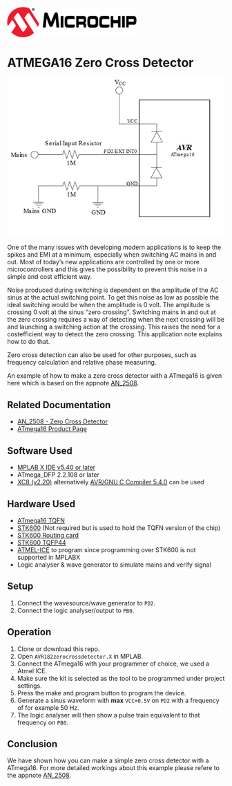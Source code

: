 <a href="https://www.microchip.com" rel="nofollow"><img src="images/microchip.png" alt="MCHP" width="300"/></a>

# ATMEGA16 Zero Cross Detector

![Circuit](images/circuit.png)

One of the many issues with developing modern applications is to keep the spikes and EMI at a minimum, especially when switching AC mains in and out. Most of today’s new applications are controlled by one or more microcontrollers and this gives the possibility to prevent this noise in a simple and cost efficient way.

Noise produced during switching is dependent on the amplitude of the AC sinus at the actual switching point. To get this noise as low as possible the ideal switching would be when the amplitude is 0 volt. The amplitude is crossing 0 volt at the sinus “zero crossing”. Switching mains in and out at the zero crossing requires a way of detecting when the next crossing will be and launching a switching action at the crossing. This raises the need for a costefficient way to detect the zero crossing. This application note explains how to do that.

Zero cross detection can also be used for other purposes, such as frequency calculation and relative phase measuring.

An example of how to make a zero cross detector with a ATmega16 is given here which is based on the appnote [AN_2508](https://www.microchip.com/wwwAppNotes/AppNotes.aspx?appnote=en591171).

## Related Documentation

- [AN_2508 - Zero Cross Detector](https://www.microchip.com/wwwAppNotes/AppNotes.aspx?appnote=en591171)
- [ATmega16 Product Page](https://www.microchip.com/wwwproducts/en/ATmega16)

## Software Used

- [MPLAB X IDE v5.40 or later](https://www.microchip.com/mplab/mplab-x-ide)
- ATmega_DFP 2.2.108 or later
- [XC8 (v2.20)](https://www.microchip.com/mplab/compilers) alternatively [AVR/GNU C Compiler 5.4.0](https://www.microchip.com/mplab/avr-support/avr-and-arm-toolchains-c-compilers) can be used

## Hardware Used

-  [ATmega16 TQFN](https://www.microchip.com/wwwproducts/en/ATmega16)
-  [STK600](https://www.microchip.com/developmenttools/ProductDetails/ATSTK600) (Not required but is used to hold the TQFN version of the chip)
-  [STK600 Routing card](https://www.microchip.com/DevelopmentTools/ProductDetails/PartNO/ATSTK600-RC31)
-  [STK600 TQFP44](https://www.microchip.com/developmenttools/ProductDetails/ATSTK600-SC06)
-  [ATMEL-ICE](https://www.microchip.com/DevelopmentTools/ProductDetails/ATATMEL-ICE) to program since programming over STK600 is not supported in MPLABX
- Logic analyser & wave generator to simulate mains and verify signal

## Setup

1. Connect the wavesource/wave generator to `PD2`.
2. Connect the logic analyser/output to `PB0`.

## Operation

1. Clone or download this repo.
2. Open `AVR182zerocrossdetector.X` in MPLAB.
3. Connect the ATmega16 with your programmer of choice, we used a Atmel ICE.
4. Make sure the kit is selected as the tool to be programmed under project settings.
5. Press the make and program button to program the device.
6. Generate a sinus waveform with **max** `VCC+0.5V` on `PD2` with a frequency of for example 50 Hz.
7. The logic analyser will then show a pulse train equivalent to that frequency on `PB0`.

## Conclusion

We have shown how you can make a simple zero cross detector with a ATmega16. For more detailed workings about this example please refere to the appnote [AN_2508](https://www.microchip.com/wwwAppNotes/AppNotes.aspx?appnote=en591171).